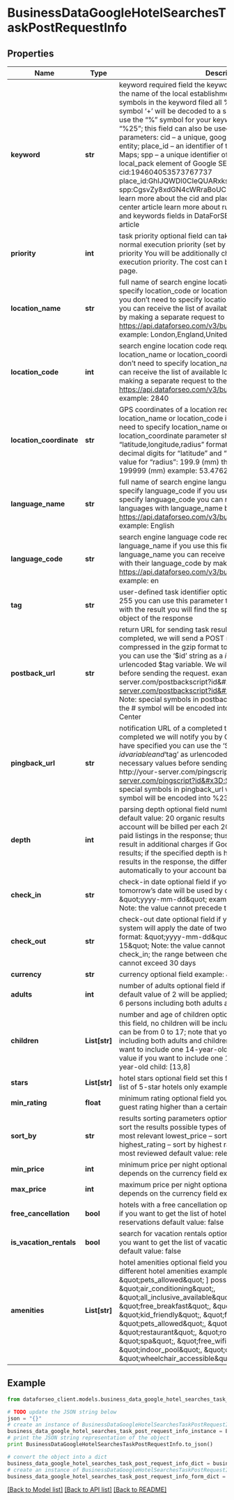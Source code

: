 # BusinessDataGoogleHotelSearchesTaskPostRequestInfo


## Properties

Name | Type | Description | Notes
------------ | ------------- | ------------- | -------------
**keyword** | **str** | keyword required field the keyword you specify should indicate the name of the local establishment you can specify up to 700 symbols in the keyword filed all %## will be decoded (plus symbol ‘+’ will be decoded to a space character) if you need to use the “%” symbol for your keyword, please specify it as “%25”;  this field can also be used to pass the following parameters: cid – a unique, google-defined id of the business entity; place_id – an identifier of the business entity in Google Maps; spp – a unique identifier of local services featured in the local_pack element of Google SERP example: cid:194604053573767737 place_id:GhIJQWDl0CIeQUARxks3icF8U8A spp:CgsvZy8xdGN4cWRraBoUChIJPZDrEzLsZIgRoNrpodC5P30 learn more about the cid and place_id identifiers in this help center article learn more about rules and limitations of keyword and keywords fields in DataForSEO APIs in this Help Center article | [optional] 
**priority** | **int** | task priority optional field can take the following values: 1 – normal execution priority (set by default) 2 – high execution priority You will be additionally charged for the tasks with high execution priority. The cost can be calculated on the Pricing page. | [optional] 
**location_name** | **str** | full name of search engine location required field if you don’t specify location_code or location_coordinate if you use this field, you don’t need to specify location_code or location_coordinate you can receive the list of available locations with location_name by making a separate request to https://api.dataforseo.com/v3/business_data/google/locations example: London,England,United Kingdom | [optional] 
**location_code** | **int** | search engine location code required field if you don’t specify location_name or location_coordinate if you use this field, you don’t need to specify location_name or location_coordinate you can receive the list of available locations with location_code by making a separate request to the https://api.dataforseo.com/v3/business_data/google/locations example: 2840 | [optional] 
**location_coordinate** | **str** | GPS coordinates of a location required field if you don’t specify location_name or location_code if you use this field, you don’t need to specify location_name or location_code location_coordinate parameter should be specified in the “latitude,longitude,radius” format the maximum number of decimal digits for “latitude” and “longitude”: 7 the minimum value for “radius”: 199.9 (mm) the maximum value for “radius”: 199999 (mm) example: 53.476225,-2.243572,200 | [optional] 
**language_name** | **str** | full name of search engine language required field if you don’t specify language_code if you use this field, you don’t need to specify language_code you can receive the list of available languages with language_name by making a separate request to https://api.dataforseo.com/v3/business_data/google/languages example: English | [optional] 
**language_code** | **str** | search engine language code required field if you don’t specify language_name if you use this field, you don’t need to specify language_name you can receive the list of available languages with their language_code by making a separate request to https://api.dataforseo.com/v3/business_data/google/languages example: en | [optional] 
**tag** | **str** | user-defined task identifier optional field the character limit is 255 you can use this parameter to identify the task and match it with the result you will find the specified tag value in the data object of the response | [optional] 
**postback_url** | **str** | return URL for sending task results optional field once the task is completed, we will send a POST request with its results compressed in the gzip format to the postback_url you specified you can use the ‘$id’ string as a $id variable and ‘$tag’ as urlencoded $tag variable. We will set the necessary values before sending the request. example: http://your-server.com/postbackscript?id&#x3D;$id http://your-server.com/postbackscript?id&#x3D;$id&amp;tag&#x3D;$tag Note: special symbols in postback_url will be urlencoded; i.a., the # symbol will be encoded into %23 learn more on our Help Center | [optional] 
**pingback_url** | **str** | notification URL of a completed task optional field when a task is completed we will notify you by GET request sent to the URL you have specified you can use the ‘$id’ string as a $id variable and ‘$tag’ as urlencoded $tag variable. We will set the necessary values before sending the request. example: http://your-server.com/pingscript?id&#x3D;$id http://your-server.com/pingscript?id&#x3D;$id&amp;tag&#x3D;$tag Note: special symbols in pingback_url will be urlencoded; i.a., the # symbol will be encoded into %23 learn more on our Help Center | [optional] 
**depth** | **int** | parsing depth optional field number of results in Google Hotels default value: 20 organic results max value: 140 Note: your account will be billed per each 20 organic results regardless of paid listings in the response; thus, setting a depth above 20 may result in additional charges if Google Hotels return more than 20 results; if the specified depth is higher than the number of results in the response, the difference will be refunded automatically to your account balance | [optional] 
**check_in** | **str** | check-in date optional field if you don’t specify this field, tomorrow’s date will be used by default; date format: \&quot;yyyy-mm-dd\&quot; example: \&quot;2019-01-15\&quot; Note: the value cannot precede the today’s date | [optional] 
**check_out** | **str** | check-out date optional field if you don’t specify this field, our system will apply the date of two days from now by default; date format: \&quot;yyyy-mm-dd\&quot; example: \&quot;2019-01-15\&quot; Note: the value cannot be less than or equal to check_in; the range between check_in and check_out values cannot exceed 30 days | [optional] 
**currency** | **str** | currency optional field example: \&quot;USD\&quot; | [optional] 
**adults** | **int** | number of adults optional field if you don’t specify this field, the default value of 2 will be applied; note that you can specify up to 6 persons including both adults and children example: 1 | [optional] 
**children** | **List[str]** | number and age of children optional field if you don’t specify this field, no children will be included in the search; age of child can be from 0 to 17; note that you can specify up to 6 persons including both adults and children set the following value if you want to include one 14-year-old child: [14] set the following value if you want to include one 13-year-old child and one 8-year-old child: [13,8] | [optional] 
**stars** | **List[str]** | hotel stars optional field set this field to [5] if you want to get the list of 5-star hotels only example: [3,4,5] | [optional] 
**min_rating** | **float** | minimum rating optional field you can use this field to specify guest rating higher than a certain value example: 2.5 | [optional] 
**sort_by** | **str** | results sorting parameters optional field you can use this field to sort the results possible types of sorting: relevance – sort by most relevant lowest_price – sort by the lowest price highest_rating – sort by highest rating most_reviewed – sort by most reviewed default value: relevance | [optional] 
**min_price** | **int** | minimum price per night optional field the currency of this value depends on the currency field example: 100 | [optional] 
**max_price** | **int** | maximum price per night optional field the currency of this value depends on the currency field example: 600 | [optional] 
**free_cancellation** | **bool** | hotels with a free cancellation optional field set this field to true if you want to get the list of hotels with free cancellation of reservations default value: false | [optional] 
**is_vacation_rentals** | **bool** | search for vacation rentals optional field set this field to true if you want to get the list of vacation rentals instead of hotels default value: false | [optional] 
**amenities** | **List[str]** | hotel amenities optional field you can use this field to specify different hotel amenities example:   [             \&quot;free_parking\&quot;,             \&quot;pets_allowed\&quot;         ]  possible values: \&quot;air_conditioning\&quot;, \&quot;all_inclusive_available\&quot;, \&quot;bar\&quot;, \&quot;free_breakfast\&quot;, \&quot;fitness_center\&quot;, \&quot;kid_friendly\&quot;, \&quot;free_parking\&quot;, \&quot;pets_allowed\&quot;, \&quot;pool\&quot;, \&quot;restaurant\&quot;, \&quot;room_service\&quot;, \&quot;spa\&quot;, \&quot;free_wifi\&quot;, \&quot;parking\&quot;, \&quot;indoor_pool\&quot;, \&quot;outdoor_pool\&quot;, \&quot;wheelchair_accessible\&quot;, \&quot;beach_access\&quot; | [optional] 

## Example

```python
from dataforseo_client.models.business_data_google_hotel_searches_task_post_request_info import BusinessDataGoogleHotelSearchesTaskPostRequestInfo

# TODO update the JSON string below
json = "{}"
# create an instance of BusinessDataGoogleHotelSearchesTaskPostRequestInfo from a JSON string
business_data_google_hotel_searches_task_post_request_info_instance = BusinessDataGoogleHotelSearchesTaskPostRequestInfo.from_json(json)
# print the JSON string representation of the object
print BusinessDataGoogleHotelSearchesTaskPostRequestInfo.to_json()

# convert the object into a dict
business_data_google_hotel_searches_task_post_request_info_dict = business_data_google_hotel_searches_task_post_request_info_instance.to_dict()
# create an instance of BusinessDataGoogleHotelSearchesTaskPostRequestInfo from a dict
business_data_google_hotel_searches_task_post_request_info_form_dict = business_data_google_hotel_searches_task_post_request_info.from_dict(business_data_google_hotel_searches_task_post_request_info_dict)
```
[[Back to Model list]](../README.md#documentation-for-models) [[Back to API list]](../README.md#documentation-for-api-endpoints) [[Back to README]](../README.md)


